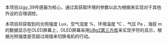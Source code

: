 

本项目以gy_39传感器为核心，通过其获取环境的参数以此为根据来实现对于其他外设的合理调控。

本项目将获取到的光照强度 Lux，空气湿度 %、环境温度 ℃ 、气压 Pa 、海拔 m 的数据显示在OLED屏幕上，OLED屏幕采用[U8g2第三方库](https://github.com/olikraus/u8g2.git)来实现字符的显示，根据光照强度是否超过阈值来切换电机的行动。
